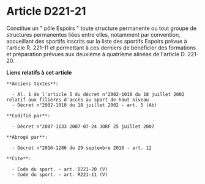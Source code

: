 # Article D221-21

Constitue un " pôle Espoirs " toute structure permanente ou tout groupe de structures permanentes liées entre elles,
notamment par convention, accueillant des sportifs inscrits sur la liste des sportifs Espoirs prévue à l'article R. 221-11 et
permettant à ces derniers de bénéficier des formations et préparation prévues aux deuxième à quatrième alinéas de l'article
D. 221-20.

**Liens relatifs à cet article**

	**Anciens textes**:

	  - Al. 1 de l'article 5 du décret n°2002-1010 du 18 juillet 2002 relatif aux filières d'accès au sport de haut niveau
	  - Décret n°2002-1010 du 18 juillet 2002 - art. 5 (Ab)

	**Codifié par**:

	  - Décret n°2007-1133 2007-07-24 JORF 25 juillet 2007

	**Abrogé par**:

	  - Décret n°2016-1286 du 29 septembre 2016 - art. 12

	**Cite**:

	  - Code du sport. - art. D221-20 (V)
	  - Code du sport. - art. R221-11 (V)
